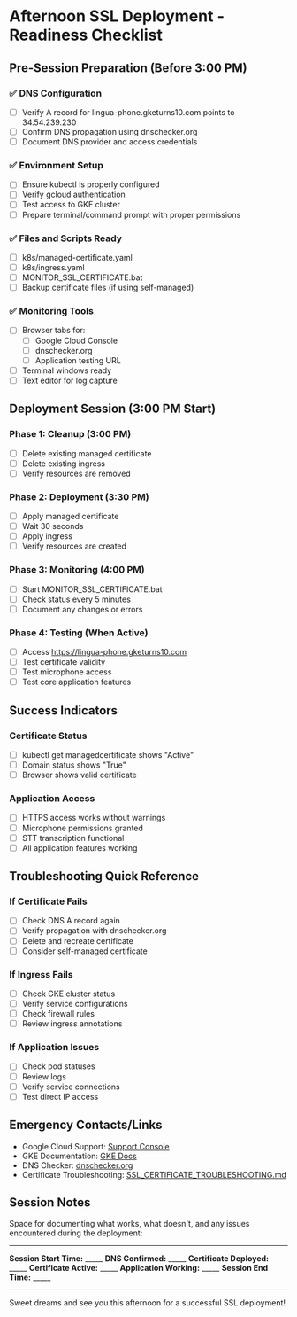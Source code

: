 # Afternoon SSL Deployment - Readiness Checklist

## Pre-Session Preparation (Before 3:00 PM)

### ✅ DNS Configuration
- [ ] Verify A record for lingua-phone.gketurns10.com points to 34.54.239.230
- [ ] Confirm DNS propagation using dnschecker.org
- [ ] Document DNS provider and access credentials

### ✅ Environment Setup
- [ ] Ensure kubectl is properly configured
- [ ] Verify gcloud authentication
- [ ] Test access to GKE cluster
- [ ] Prepare terminal/command prompt with proper permissions

### ✅ Files and Scripts Ready
- [ ] k8s/managed-certificate.yaml
- [ ] k8s/ingress.yaml
- [ ] MONITOR_SSL_CERTIFICATE.bat
- [ ] Backup certificate files (if using self-managed)

### ✅ Monitoring Tools
- [ ] Browser tabs for:
  - [ ] Google Cloud Console
  - [ ] dnschecker.org
  - [ ] Application testing URL
- [ ] Terminal windows ready
- [ ] Text editor for log capture

## Deployment Session (3:00 PM Start)

### Phase 1: Cleanup (3:00 PM)
- [ ] Delete existing managed certificate
- [ ] Delete existing ingress
- [ ] Verify resources are removed

### Phase 2: Deployment (3:30 PM)
- [ ] Apply managed certificate
- [ ] Wait 30 seconds
- [ ] Apply ingress
- [ ] Verify resources are created

### Phase 3: Monitoring (4:00 PM)
- [ ] Start MONITOR_SSL_CERTIFICATE.bat
- [ ] Check status every 5 minutes
- [ ] Document any changes or errors

### Phase 4: Testing (When Active)
- [ ] Access https://lingua-phone.gketurns10.com
- [ ] Test certificate validity
- [ ] Test microphone access
- [ ] Test core application features

## Success Indicators

### Certificate Status
- [ ] kubectl get managedcertificate shows "Active"
- [ ] Domain status shows "True"
- [ ] Browser shows valid certificate

### Application Access
- [ ] HTTPS access works without warnings
- [ ] Microphone permissions granted
- [ ] STT transcription functional
- [ ] All application features working

## Troubleshooting Quick Reference

### If Certificate Fails
- [ ] Check DNS A record again
- [ ] Verify propagation with dnschecker.org
- [ ] Delete and recreate certificate
- [ ] Consider self-managed certificate

### If Ingress Fails
- [ ] Check GKE cluster status
- [ ] Verify service configurations
- [ ] Check firewall rules
- [ ] Review ingress annotations

### If Application Issues
- [ ] Check pod statuses
- [ ] Review logs
- [ ] Verify service connections
- [ ] Test direct IP access

## Emergency Contacts/Links

- Google Cloud Support: [Support Console](https://console.cloud.google.com/support)
- GKE Documentation: [GKE Docs](https://cloud.google.com/kubernetes-engine/docs)
- DNS Checker: [dnschecker.org](https://dnschecker.org)
- Certificate Troubleshooting: [SSL_CERTIFICATE_TROUBLESHOOTING.md](SSL_CERTIFICATE_TROUBLESHOOTING.md)

## Session Notes

Space for documenting what works, what doesn't, and any issues encountered during the deployment:

---

**Session Start Time:** _____
**DNS Confirmed:** _____
**Certificate Deployed:** _____
**Certificate Active:** _____
**Application Working:** _____
**Session End Time:** _____

---

Sweet dreams and see you this afternoon for a successful SSL deployment!